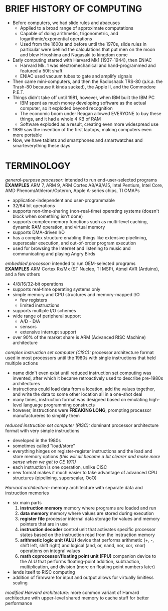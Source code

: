 # BRIEF HISTORY OF COMPUTING #
* Before computers, we had slide rules and abacuses
    * Applied to a broad range of approximate computations
    * Capable of doing arithmetic, trigonometric, and logarithmic/exponential operations
    * Used from the 1600s and before until the 1970s, slide rules in particular were behind the calculations that put men on the moon and blew Hiroshima and Nagasaki to kingdom come
* Early computing started with Harvard Mk1 (1937-1944), then ENIAC
    * Harvard Mk. 1 was electromechanical and hand-programmed and featured a 50ft shaft
    * ENIAC used vacuum tubes to gate and amplify signals
* Then came mini-computers, and then the Radioshack TRS-80 (a.k.a. the Trash-80 because it kinda sucked), the Apple II, and the Commodore P.E.T.
* Things didn't take off until 1981, however, when IBM built the IBM PC
    * IBM spent as much money developing software as the actual computer, so it exploded beyond recognition
    * The economic boom under Reagan allowed EVERYONE to buy these things, and it had a whole 4 KB of RAM
    * Software exploded as a result, creating even more widespread use
* 1989 saw the invention of the first laptops, making computers even more portable
* Now, we have tablets and smartphones and smartwatches and smarteverything these days

# TERMINOLOGY #
_general-purpose processor:_ intended to run end-user-selected programs  
**EXAMPLES** ARM 7, ARM 9, ARM Cortex A8/A9/A15, Intel Pentium, Intel Core, AMD Phenom/Athleron/Opteron, Apple A-series chips, TI OMAPs
* application-independent and user-programmable
* 32/64 bit operations
* supports non-time-sharing (non-real-time) operating systems (doesn't block when something isn't done)
* supports complex memory functions such as multi-level caching, dynamic RAM operation, and virtual memory
* supports DMA-driven I/O
* has a complex structure enabling things like extensive pipelining, superscalar execution, and out-of-order program execution
* used for browsing the Internet and listening to music and communicating and playing Angry Birds

_embedded processor:_ intended to run OEM-selected programs  
**EXAMPLES** ARM Cortex Rx/Mx (ST Nucleo, TI MSP), Atmel AVR (Arduino), and a few others
* 4/8/16/32-bit operations
* supports real-time operating systems only
* simple memory and CPU structures and memory-mapped I/O
    * few registers
    * limited instructions
* supports multiple I/O schemes
* wide range of peripheral support
    * A/D - D/A
    * sensors
    * extensive interrupt support
* over 90% of the market share is ARM (Advanced RISC Machine) architecture

_complex instruction set computer (CISC):_ processor architecture format used in most processors until the 1980s with single instructions that held multiple actions
* name didn't even exist until reduced instruction set computing was invented, after which it became retroactively used to describe pre-1980s architectures
* instructions could load data from a location, add the values together, and write the data to some other location all in a one-shot deal
* many times, instruction format was designed based on emulating high-level language programming constructs
* however, instructions were **FREAKING LONG**, prompting processor manufactureres to simplify them

_reduced instruction set computer (RISC):_ dominant processor architecture format with very simple instructions
* developed in the 1980s
* sometimes called "load/store"
* everything hinges on register-register instructions and the load and store memory options _(this will all become a bit clearer and make more sense when we get to CE 1911)_
* each instruction is one operation, unlike CISC
* new format makes it much easier to take advantage of advanced CPU structures (pipelining, superscalar, OoO)

_Harvard architecture:_ memory architecture with separate data and instruction memories
* six main parts
    1. **instruction memory** memory where programs are loaded and run
    2. **data memory** memory where values are stored during execution
    3. **register file** processor internal data storage for values and memory pointers that are in use
    4. **instruction decoder** control unit that activates specific processor states based on the instruction read from the instruction memory
    5. **arithmetic logic unit (ALU)** device that performs arithmetic (+, -, shift left, shift right) and logical (and, or, nand, nor, xor, xnor) operations on integral values
    6. **math coprocessor/floating point unit (FPU)** companion device to the ALU that performs floating-point addition, subtraction, multiplication, and division (more on floating point numbers later)
* lends itself to RISC computing
* addition of firmware for input and output allows for virtually limitless scaling

_modified Harvard architecture:_ more common variant of Harvard architecture with upper-level shared memory to cache stuff for better performance
